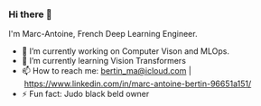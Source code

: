 ### Hi there 👋
I'm Marc-Antoine, French Deep Learning Engineer. 

- 🔭 I’m currently working on Computer Vison and MLOps. 
- 🌱 I’m currently learning Vision Transformers 
- 📫 How to reach me: bertin_ma@icloud.com | https://www.linkedin.com/in/marc-antoine-bertin-96651a151/ 
- ⚡ Fun fact: Judo black beld owner 

